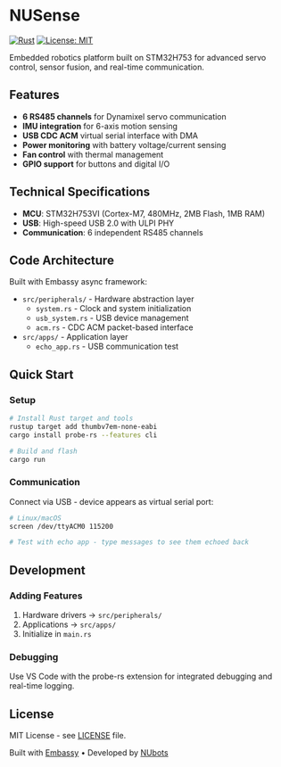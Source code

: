 # NUSense

[![Rust](https://img.shields.io/badge/rust-1.75+-orange.svg)](https://www.rust-lang.org/)
[![License: MIT](https://img.shields.io/badge/License-MIT-yellow.svg)](https://opensource.org/licenses/MIT)

Embedded robotics platform built on STM32H753 for advanced servo control, sensor fusion, and real-time communication.

## Features

- **6 RS485 channels** for Dynamixel servo communication
- **IMU integration** for 6-axis motion sensing
- **USB CDC ACM** virtual serial interface with DMA
- **Power monitoring** with battery voltage/current sensing
- **Fan control** with thermal management
- **GPIO support** for buttons and digital I/O

## Technical Specifications

- **MCU**: STM32H753VI (Cortex-M7, 480MHz, 2MB Flash, 1MB RAM)
- **USB**: High-speed USB 2.0 with ULPI PHY
- **Communication**: 6 independent RS485 channels

## Code Architecture

Built with Embassy async framework:

- `src/peripherals/` - Hardware abstraction layer
  - `system.rs` - Clock and system initialization
  - `usb_system.rs` - USB device management
  - `acm.rs` - CDC ACM packet-based interface
- `src/apps/` - Application layer
  - `echo_app.rs` - USB communication test

## Quick Start

### Setup

```bash
# Install Rust target and tools
rustup target add thumbv7em-none-eabi
cargo install probe-rs --features cli

# Build and flash
cargo run
```

### Communication

Connect via USB - device appears as virtual serial port:

```bash
# Linux/macOS
screen /dev/ttyACM0 115200

# Test with echo app - type messages to see them echoed back
```

## Development

### Adding Features

1. Hardware drivers → `src/peripherals/`
2. Applications → `src/apps/`
3. Initialize in `main.rs`

### Debugging

Use VS Code with the probe-rs extension for integrated debugging and real-time logging.

## License

MIT License - see [LICENSE](LICENSE) file.

Built with [Embassy](https://embassy.dev/) • Developed by [NUbots](https://nubots.net/)
